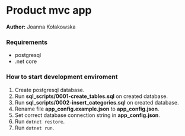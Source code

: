 ﻿# Product mvc app   
**Author:** Joanna Kołakowska   
### Requirements   
* postgresql   
* .net core   
### How to start development enviroment   
1. Create postgresql database.   
2. Run **sql_scripts/0001-create_tables.sql** on created database.   
3. Run **sql_scripts/0002-insert_categories.sql** on created database.   
4. Rename file **app_config.example.json** to **app_config.json**.   
5. Set correct database connection string in **app_config.json**.   
6. Run `dotnet restore`.   
7. Run `dotnet run`.   
